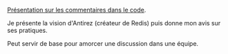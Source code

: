[Présentation sur les commentaires dans le code](https://pascallemerrer.github.io/comment-or-not-comment/).

Je présente la vision d'Antirez (créateur de Redis) puis donne mon avis sur ses pratiques.

Peut servir de base pour amorcer une discussion dans une équipe.


